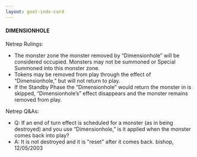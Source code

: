```yaml
---
layout: goat-indv-card
---
```


#### DIMENSIONHOLE

Netrep Rulings:

*   The monster zone the monster removed by “Dimensionhole” will be considered occupied. Monsters may not be summoned or Special Summoned into this monster zone.
*   Tokens may be removed from play through the effect of “Dimensionhole,” but will not return to play.
*   If the Standby Phase the “Dimensionhole” would return the monster in is skipped, “Dimensionhole’s” effect disappears and the monster remains removed from play.

Netrep Q&As:

*   Q: If an end of turn effect is scheduled for a monster (as in being destroyed) and you use “Dimensionhole,” is it applied when the monster comes back into play?
*   A: It is not destroyed and it is "reset" after it comes back. bishop, 12/05/2003